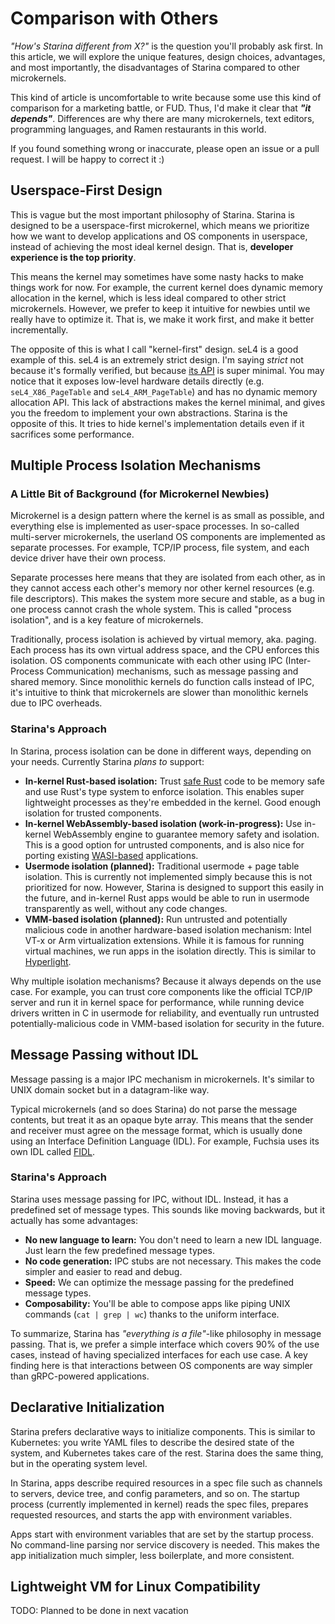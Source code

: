 # Comparison with Others

*"How's Starina different from X?"* is the question you'll probably ask first. In this article, we will explore the unique features, design choices, advantages, and most importantly, the disadvantages of Starina compared to other microkernels.

This kind of article is uncomfortable to write because some use this kind of comparison for a marketing battle, or FUD. Thus, I'd make it clear that ***"it depends"***. Differences are why there are many microkernels, text editors, programming languages, and Ramen restaurants in this world.

If you found something wrong or inaccurate, please open an issue or a pull request. I will be happy to correct it :)

## Userspace-First Design

This is vague but the most important philosophy of Starina. Starina is designed to be a userspace-first microkernel, which means we prioritize how we want to develop applications and OS components in userspace, instead of achieving the most ideal kernel design. That is, **developer experience is the top priority**.

This means the kernel may sometimes have some nasty hacks to make things work for now. For example, the current kernel does dynamic memory allocation in the kernel, which is less ideal compared to other strict microkernels. However, we prefer to keep it intuitive for newbies until we really have to optimize it. That is, we make it work first, and make it better incrementally.

The opposite of this is what I call "kernel-first" design. seL4 is a good example of this. seL4 is an extremely strict design. I'm saying *strict* not because it's formally verified, but because [its API](https://docs.sel4.systems/projects/sel4/api-doc.html) is super minimal. You may notice that it exposes low-level hardware details directly (e.g. `seL4_X86_PageTable` and `seL4_ARM_PageTable`) and has no dynamic memory allocation API. This lack of abstractions makes the kernel minimal, and gives you the freedom to implement your own abstractions. Starina is the opposite of this. It tries to hide kernel's implementation details even if it sacrifices some performance.

## Multiple Process Isolation Mechanisms

### A Little Bit of Background (for Microkernel Newbies)

Microkernel is a design pattern where the kernel is as small as possible, and everything else is implemented as user-space processes. In so-called multi-server microkernels, the userland OS components are implemented as separate processes. For example, TCP/IP process, file system, and each device driver have their own process.

Separate processes here means that they are isolated from each other, as in they cannot access each other's memory nor other kernel resources (e.g. file descriptors). This makes the system more secure and stable, as a bug in one process cannot crash the whole system. This is called "process isolation", and is a key feature of microkernels.

Traditionally, process isolation is achieved by virtual memory, aka. paging. Each process has its own virtual address space, and the CPU enforces this isolation. OS components communicate with each other using IPC (Inter-Process Communication) mechanisms, such as message passing and shared memory. Since monolithic kernels do function calls instead of IPC, it's intuitive to think that microkernels are slower than monolithic kernels due to IPC overheads.

### Starina's Approach

In Starina, process isolation can be done in different ways, depending on your needs. Currently Starina *plans to* support:

- **In-kernel Rust-based isolation:** Trust [safe Rust](https://doc.rust-lang.org/nomicon/safe-unsafe-meaning.html) code to be memory safe and use Rust's type system to enforce isolation. This enables super lightweight processes as they're embedded in the kernel. Good enough isolation for trusted components.
- **In-kernel WebAssembly-based isolation (work-in-progress):** Use in-kernel WebAssembly engine to guarantee memory safety and isolation. This is a good option for untrusted components, and is also nice for porting existing [WASI-based](https://wasi.dev/) applications.
- **Usermode isolation (planned):** Traditional usermode + page table isolation. This is currently not implemented simply because this is not prioritized for now. However, Starina is designed to support this easily in the future, and in-kernel Rust apps would be able to run in usermode transparently as well, without any code changes.
- **VMM-based isolation (planned):** Run untrusted and potentially malicious code in another hardware-based isolation mechanism: Intel VT-x or Arm virtualization extensions. While it is famous for running virtual machines, we run apps in the isolation directly. This is similar to [Hyperlight](https://opensource.microsoft.com/blog/2024/11/07/introducing-hyperlight-virtual-machine-based-security-for-functions-at-scale/).

Why multiple isolation mechanisms? Because it always depends on the use case. For example, you can trust core components like the official TCP/IP server and run it in kernel space for performance, while running device drivers written in C in usermode for reliability, and eventually run untrusted potentially-malicious code in VMM-based isolation for security in the future.

## Message Passing without IDL

Message passing is a major IPC mechanism in microkernels. It's similar to UNIX domain socket but in a datagram-like way.

Typical microkernels (and so does Starina) do not parse the message contents, but treat it as an opaque byte array. This means that the sender and receiver must agree on the message format, which is usually done using an Interface Definition Language (IDL). For example, Fuchsia uses its own IDL called [FIDL](https://fuchsia.dev/fuchsia-src/concepts/fidl/overview).

### Starina's Approach

Starina uses message passing for IPC, without IDL. Instead, it has a predefined set of message types. This sounds like moving backwards, but it actually has some advantages:

- **No new language to learn:** You don't need to learn a new IDL language. Just learn the few predefined message types.
- **No code generation:** IPC stubs are not necessary. This makes the code simpler and easier to read and debug.
- **Speed:** We can optimize the message passing for the predefined message types.
- **Composability:** You'll be able to compose apps like piping UNIX commands (`cat | grep | wc`) thanks to the uniform interface.

To summarize, Starina has *"everything is a file"*-like philosophy in message passing. That is, we prefer a simple interface which covers 90% of the use cases, instead of having specialized interfaces for each use case. A key finding here is that interactions between OS components are way simpler than gRPC-powered applications.

## Declarative Initialization

Starina prefers declarative ways to initialize components. This is similar to Kubernetes: you write YAML files to describe the desired state of the system, and Kubernetes takes care of the rest. Starina does the same thing, but in the operating system level.

In Starina, apps describe required resources in a spec file such as channels to servers, device tree, and config parameters, and so on. The startup process (currently implemented in kernel) reads the spec files, prepares requested resources, and starts the app with environment variables.

Apps start with environment variables that are set by the startup process. No command-line parsing nor service discovery is needed. This makes the app initialization much simpler, less boilerplate, and more consistent.

## Lightweight VM for Linux Compatibility

TODO: Planned to be done in next vacation
